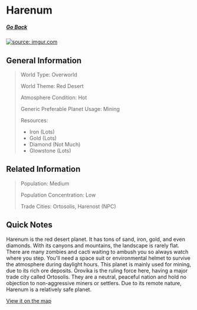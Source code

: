 # Harenum

##### [Go Back](/wiki/space#planets)

<a href="https://imgur.com/0Q6UDCv"><img src="https://i.imgur.com/0Q6UDCv.jpg" title="source: imgur.com" /></a>

## General Information

> World Type: Overworld
>
> World Theme: Red Desert
>
> Atmosphere Condition: Hot <During Daylight Hours>
>
> Generic Preferable Planet Usage: Mining
>
> Resources:
> - Iron (Lots)
> - Gold (Lots)
> - Diamond (Not Much)
> - Glowstone (Lots)

## Related Information

> Population: Medium
>
> Population Concentration: Low
>
> Trade Cities: Ortosolis, Harenost (NPC)

## Quick Notes

Harenum is the red desert planet. It has tons of sand, iron, gold, and even diamonds. With its canyons and mountains, the landscape is rarely flat. There are many zombies and cacti waiting to ambush you so always watch where you step. You'll need a space suit or environmental helmet to survive the atmosphere during daylight hours. This planet is mainly used for mining, due to its rich ore deposits. Orovika is the ruling force here, having a major trade city called Ortosolis. They are a neutral, peaceful nation and hold no objection to non-aggressive miners or settlers. Due to its remote nature, Harenum is a relatively safe planet.

[View it on the map](https://dynmap.starlegacy.net/?worldname=CerusBeta)

